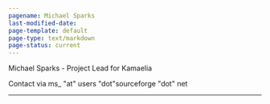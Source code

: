 ```yaml
---
pagename: Michael Sparks
last-modified-date: 
page-template: default
page-type: text/markdown
page-status: current
---
```

Michael Sparks - Project Lead for Kamaelia

Contact via ms\_ \"at\" users \"dot\"sourceforge \"dot\" net

------------------------------------------------------------------------
